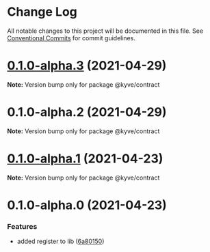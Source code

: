 # Change Log

All notable changes to this project will be documented in this file.
See [Conventional Commits](https://conventionalcommits.org) for commit guidelines.

# [0.1.0-alpha.3](https://github.com/KYVENetwork/kyve/compare/@kyve/contract@0.1.0-alpha.2...@kyve/contract@0.1.0-alpha.3) (2021-04-29)

**Note:** Version bump only for package @kyve/contract





# 0.1.0-alpha.2 (2021-04-29)

**Note:** Version bump only for package @kyve/contract

# [0.1.0-alpha.1](https://github.com/KYVENetwork/contract/compare/@kyve/contract@0.1.0-alpha.0...@kyve/contract@0.1.0-alpha.1) (2021-04-23)

**Note:** Version bump only for package @kyve/contract

# 0.1.0-alpha.0 (2021-04-23)

### Features

- added register to lib ([6a80150](https://github.com/KYVENetwork/contract/commit/6a80150c14999069aa5d6907e59e52c3f0f18266))
